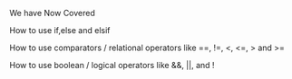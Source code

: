 We have Now Covered

 How to  use if,else and elsif 

How to use comparators / relational operators like ==,
!=, <, <=, > and >=

How to use boolean / logical operators like &&, ||, and !